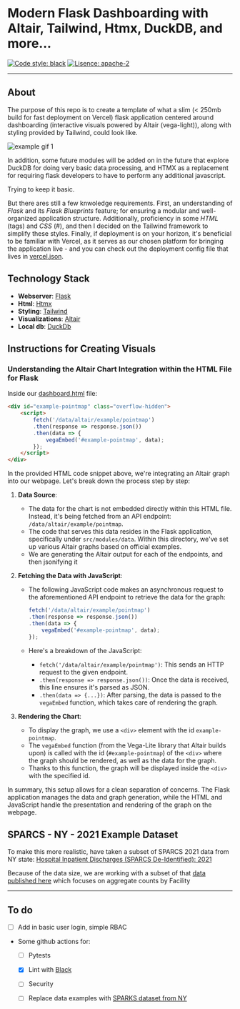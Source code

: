 # Modern Flask Dashboarding with Altair, Tailwind, Htmx, DuckDB, and more... 

[![Code style: black](https://img.shields.io/badge/code%20style-black-000000.svg)](https://github.com/psf/black) 
[![Lisence: apache-2](https://img.shields.io/badge/Lisence:-Apache%202-red)](https://github.com/apache/.github/blob/main/LICENSE)


---

## About
The purpose of this repo is to create a template of what a slim (< 250mb build for fast deployment on Vercel) flask application centered around dashboarding (interactive visuals powered by Altair (vega-light)), along with styling provided by Tailwind, could look like. 

![example gif 1](src/static/example1.gif)

In addition, some future modules will be added on in the future that explore DuckDB for doing very basic data processing, and HTMX as a replacement for requiring flask developers to have to perform any additional javascript. 

Trying to keep it basic. 

But there ares still a few knwoledge requirements. First, an understanding of *Flask* and its *Flask Blueprints* feature; for ensuring a modular and well-organized application structure. Additionally, proficiency in some *HTML* (tags) and *CSS* (#), and then I decided on the Tailwind framework to simplify these styles. Finally, if deployment is on your horizon, it's beneficial to be familiar with Vercel, as it serves as our chosen platform for bringing the application live - and you can check out the deployment config file that lives in [vercel.json](vercel.json).

## Technology Stack
- **Webserver**: [Flask](https://flask.palletsprojects.com/)
- **Html**: [Htmx](https://htmx.org/) 
- **Styling**: [Tailwind](https://tailwindcss.com/) 
- **Visualizations**: [Altair](https://altair-viz.github.io/index.html) 
- **Local db**: [DuckDb](https://duckdb.org/) 

## Instructions for Creating Visuals 
### Understanding the Altair Chart Integration within the HTML File for Flask

Inside our [dashboard.html](src/templates/dashboard.html) file: 

```html
<div id="example-pointmap" class="overflow-hidden">
    <script>
        fetch('/data/altair/example/pointmap')
        .then(response => response.json())
        .then(data => {
            vegaEmbed('#example-pointmap', data);
        });
    </script>
</div>
```

In the provided HTML code snippet above, we're integrating an Altair graph into our webpage. Let's break down the process step by step:

1. **Data Source**: 
   - The data for the chart is not embedded directly within this HTML file. Instead, it's being fetched from an API endpoint: `/data/altair/example/pointmap`.
   - The code that serves this data resides in the Flask application, specifically under `src/modules/data`. Within this directory, we've set up various Altair graphs based on official examples.
   - We are generating the Altair output for each of the endpoints, and then jsonifying it 

2. **Fetching the Data with JavaScript**: 
   - The following JavaScript code makes an asynchronous request to the aforementioned API endpoint to retrieve the data for the graph:

     ```javascript
     fetch('/data/altair/example/pointmap')
     .then(response => response.json())
     .then(data => {
         vegaEmbed('#example-pointmap', data);
     });
     ```
   - Here's a breakdown of the JavaScript:
     - `fetch('/data/altair/example/pointmap')`: This sends an HTTP request to the given endpoint.
     - `.then(response => response.json())`: Once the data is received, this line ensures it's parsed as JSON.
     - `.then(data => {...})`: After parsing, the data is passed to the `vegaEmbed` function, which takes care of rendering the graph.

3. **Rendering the Chart**: 
   - To display the graph, we use a `<div>` element with the id `example-pointmap`.
   - The `vegaEmbed` function (from the Vega-Lite library that Altair builds upon) is called with the id (`#example-pointmap`) of the `<div>` where the graph should be rendered, as well as the data for the graph.
   - Thanks to this function, the graph will be displayed inside the `<div>` with the specified id.

In summary, this setup allows for a clean separation of concerns. The Flask application manages the data and graph generation, while the HTML and JavaScript handle the presentation and rendering of the graph on the webpage.

## SPARCS - NY - 2021 Example Dataset

To make this more realistic, have taken a subset of SPARCS 2021 data from NY state: [Hospital Inpatient Discharges (SPARCS De-Identified): 2021](https://health.data.ny.gov/Health/Hospital-Inpatient-Discharges-SPARCS-De-Identified/tg3i-cinn)

Because of the data size, we are working with a subset of that [data published here](https://health.data.ny.gov/Health/All-Payer-Hospital-Inpatient-Discharges-by-Facilit/ivw2-k53g) which focuses on aggregate counts by Facility 

---

## To do
- [ ] Add in basic user login, simple RBAC 
- Some github actions for:
    - [ ] Pytests
    - [x] Lint with [Black](https://black.readthedocs.io/) 
    - [ ] Security 
    - [ ] Replace data examples with [SPARKS dataset from NY](https://health.data.ny.gov/Health/Hospital-Inpatient-Discharges-SPARCS-De-Identified/tg3i-cinn)

